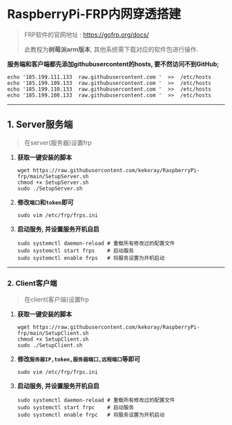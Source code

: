 # RaspberryPi-FRP内网穿透搭建



> FRP软件的官网地址 :  https://gofrp.org/docs/
>
> 此教程为**树莓派arm版本**, 其他系统需下载对应的软件包进行操作.



**服务端和客户端都先添加githubusercontent的hosts, 要不然访问不到GitHub;**

```shell
echo '185.199.111.133  raw.githubusercontent.com '  >>  /etc/hosts
echo '185.199.109.133  raw.githubusercontent.com '  >>  /etc/hosts
echo '185.199.110.133  raw.githubusercontent.com '  >>  /etc/hosts
echo '185.199.108.133  raw.githubusercontent.com '  >>  /etc/hosts
```



---



## 1. Server服务端

> 在server(服务器)设置frp  

1. **获取一键安装的脚本** 

   ```shell
   wget https://raw.githubusercontent.com/kekoray/RaspberryPi-frp/main/SetupServer.sh
   chmod +x SetupServer.sh  
   sudo ./SetupServer.sh  
   ```

2. **修改`端口`和`token`即可**  

   ```shell
   sudo vim /etc/frp/frps.ini
   ```

3. **启动服务, 并设置服务开机自启**  

   ```shell
   sudo systemctl daemon-reload # 重载所有修改过的配置文件  
   sudo systemctl start frps    # 启动服务  
   sudo systemctl enable frps   # 将服务设置为开机启动  
   ```




---



### 2. Client客户端

> 在client(客户端)设置frp  

1. **获取一键安装的脚本** 

   ```shell
   wget https://raw.githubusercontent.com/kekoray/RaspberryPi-frp/main/SetupClient.sh
   chmod +x SetupClient.sh  
   sudo ./SetupClient.sh  
   ```

2. **修改`服务器IP,token,服务器端口,远程端口`等即可**

   ```shell
   sudo vim /etc/frp/frpc.ini  
   ```

3. **启动服务, 并设置服务开机自启**  

   ```shell
   sudo systemctl daemon-reload # 重载所有修改过的配置文件  
   sudo systemctl start frpc    # 启动服务  
   sudo systemctl enable frpc   # 将服务设置为开机启动  
   ```

   
